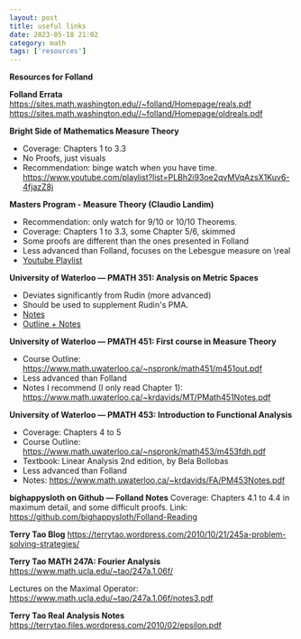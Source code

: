 ```yaml
---
layout: post
title: useful links
date: 2023-05-18 21:02
category: math
tags: ['resources']
---
```

**Resources for Folland**

**Folland Errata**
https://sites.math.washington.edu//~folland/Homepage/reals.pdf
https://sites.math.washington.edu//~folland/Homepage/oldreals.pdf

**Bright Side of Mathematics Measure Theory**
- Coverage: Chapters 1 to 3.3
- No Proofs, just visuals
- Recommendation: binge watch when you have time.
https://www.youtube.com/playlist?list=PLBh2i93oe2qvMVqAzsX1Kuv6-4fjazZ8j

**Masters Program - Measure Theory (Claudio Landim)**
- Recommendation: only watch for 9/10 or 10/10 Theorems.
- Coverage: Chapters 1 to 3.3, some Chapter 5/6, skimmed
- Some proofs are different than the ones presented in Folland
- Less advanced than Folland, focuses on the Lebesgue measure on \real
- [Youtube Playlist](https://www.youtube.com/watch?v=llnNaRzuvd4&list=PLo4jXE-LdDTQq8ZyA8F8reSQHej3F6RFX)

**University of Waterloo — PMATH 351: Analysis on Metric Spaces**
- Deviates significantly from Rudin (more advanced)
- Should be used to supplement Rudin's PMA.
- [Notes](https://www.math.uwaterloo.ca/~krdavids/PM351/PMath351Notes.pdf)
- [Outline + Notes](https://www.math.uwaterloo.ca/~snew/pmath351-2021-S/LectureNotes/index.html)

**University of Waterloo — PMATH 451: First course in Measure Theory**
- Course Outline: https://www.math.uwaterloo.ca/~nspronk/math451/m451out.pdf
- Less advanced than Folland
- Notes I recommend (I only read Chapter 1): https://www.math.uwaterloo.ca/~krdavids/MT/PMath451Notes.pdf

**University of Waterloo — PMATH 453: Introduction to Functional Analysis**
- Coverage: Chapters 4 to 5
- Course Outline: https://www.math.uwaterloo.ca/~nspronk/math453/m453fdh.pdf
- Textbook: Linear Analysis 2nd edition, by Bela Bollobas
- Less advanced than Folland
- Notes: https://www.math.uwaterloo.ca/~krdavids/FA/PM453Notes.pdf

**bighappysloth on Github — Folland Notes**
Coverage: Chapters 4.1 to 4.4 in maximum detail, and some difficult proofs.
Link: https://github.com/bighappysloth/Folland-Reading

**Terry Tao Blog**
https://terrytao.wordpress.com/2010/10/21/245a-problem-solving-strategies/

**Terry Tao MATH 247A: Fourier Analysis**
https://www.math.ucla.edu/~tao/247a.1.06f/

Lectures on the Maximal Operator: https://www.math.ucla.edu/~tao/247a.1.06f/notes3.pdf

**Terry Tao Real Analysis Notes**
https://terrytao.files.wordpress.com/2010/02/epsilon.pdf
